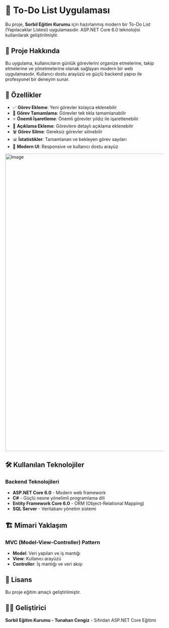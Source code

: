 # 📝 To-Do List Uygulaması

Bu proje, **Sorbil Eğitim Kurumu** için hazırlanmış modern bir To-Do List (Yapılacaklar Listesi) uygulamasıdır. ASP.NET Core 6.0 teknolojisi kullanılarak geliştirilmiştir.

## 🎯 Proje Hakkında

Bu uygulama, kullanıcıların günlük görevlerini organize etmelerine, takip etmelerine ve yönetmelerine olanak sağlayan modern bir web uygulamasıdır. Kullanıcı dostu arayüzü ve güçlü backend yapısı ile profesyonel bir deneyim sunar.

## 🚀 Özellikler

- ✅ **Görev Ekleme**: Yeni görevler kolayca eklenebilir
- 🎯 **Görev Tamamlama**: Görevler tek tıkla tamamlanabilir
- ⭐ **Önemli İşaretleme**: Önemli görevler yıldız ile işaretlenebilir
- 📝 **Açıklama Ekleme**: Görevlere detaylı açıklama eklenebilir
- 🗑️ **Görev Silme**: Gereksiz görevler silinebilir
- 📊 **İstatistikler**: Tamamlanan ve bekleyen görev sayıları
- 🎨 **Modern UI**: Responsive ve kullanıcı dostu arayüz

<img width="1893" height="942" alt="Image" src="https://github.com/user-attachments/assets/10b7d4d0-04b8-4f35-8702-59e27dd09a01" />

## 🛠️ Kullanılan Teknolojiler

### Backend Teknolojileri
- **ASP.NET Core 6.0** - Modern web framework
- **C#** - Güçlü nesne yönelimli programlama dili
- **Entity Framework Core 6.0** - ORM (Object-Relational Mapping)
- **SQL Server** - Veritabanı yönetim sistemi

## 🏗️ Mimari Yaklaşım

### MVC (Model-View-Controller) Pattern
- **Model**: Veri yapıları ve iş mantığı
- **View**: Kullanıcı arayüzü
- **Controller**: İş mantığı ve veri akışı


## 📄 Lisans

Bu proje eğitim amaçlı geliştirilmiştir.

## 👨‍💻 Geliştirici

**Sorbil Eğitim Kurumu - Tunahan Cengiz** - Sıfırdan ASP.NET Core Eğitimi

